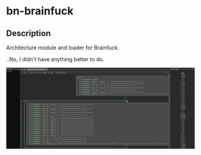 # bn-brainfuck

## Description

Architecture module and loader for Brainfuck.

..No, I didn't have anything better to do.

![screenshot bn-brainfuck](screenshot.png)


